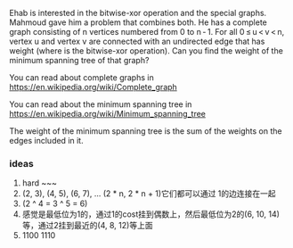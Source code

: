 Ehab is interested in the bitwise-xor operation and the special graphs. Mahmoud gave him a problem that combines both. He has a complete graph consisting of n vertices numbered from 0 to n - 1. For all 0 ≤ u < v < n, vertex u and vertex v are connected with an undirected edge that has weight  (where  is the bitwise-xor operation). Can you find the weight of the minimum spanning tree of that graph?

You can read about complete graphs in https://en.wikipedia.org/wiki/Complete_graph

You can read about the minimum spanning tree in https://en.wikipedia.org/wiki/Minimum_spanning_tree

The weight of the minimum spanning tree is the sum of the weights on the edges included in it.


### ideas
1. hard ~~~
2. (2, 3), (4, 5), (6, 7), ... (2 * n, 2 * n + 1)它们都可以通过 1的边连接在一起
3. (2 ^ 4 = 3 ^ 5 = 6)
4. 感觉是最低位为1的，通过1的cost挂到偶数上，然后最低位为2的(6, 10, 14)等，通过2挂到最近的(4, 8, 12)等上面
5. 1100   1110